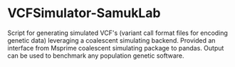 # VCFSimulator-SamukLab
Script for generating simulated VCF's (variant call format files for encoding genetic data) leveraging a coalescent simulating backend. Provided an interface from Msprime coalescent simulating package to pandas. Output can be used to benchmark any population genetic software.

